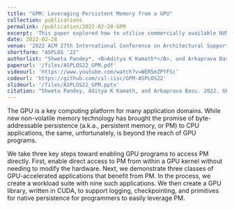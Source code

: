```yaml
---
title: "GPM: Leveraging Persistent Memory from a GPU"
collection: publications
permalink: /publication/2022-02-28-GPM
excerpt: 'This paper explored how to utilise commercially available NVM on a GPU using real hardware. Through this process we came up with a benchmark suite (GPMBench) consisting of GPU applications that benefit from both GPU parallelism as well as NVM persistence. We also provide a GPU-optimised library (libGPM) that simplifies access to NVM from a GPU.'
date: 2022-02-28
venue: '2022 ACM 27th International Conference on Architectural Support for Programming Languages and Operating Systems (ASPLOS)'
shortform: "ASPLOS '22"
authorlist: "Shweta Pandey*, <B>Aditya K Kamath*</B>, and Arkaprava Basu<br>(*Authors contributed equally to this work)"
paperurl: '/files/ASPLOS22_GPM.pdf'
videourl: 'https://www.youtube.com/watch?v=WER5mZPYFSc'
codeurl: 'https://github.com/csl-iisc/GPM-ASPLOS22'
slideurl: '/files/ASPLOS22_GPM.pptx'
citation: "Shweta Pandey, Aditya K Kamath, and Arkaprava Basu. 2022. GPM: leveraging persistent memory from a GPU. Proceedings of the 27th ACM International Conference on Architectural Support for Programming Languages and Operating Systems. Association for Computing Machinery, New York, NY, USA, 142–156. DOI:https://doi.org/10.1145/3503222.3507758"
---
```

The GPU is a key computing platform for many application domains. While new non-volatile memory technology has brought the promise of byte-addressable persistence (a.k.a., persistent memory, or PM) to CPU applications, the same, unfortunately, is beyond the reach of GPU programs.

We take three key steps toward enabling GPU programs to access PM directly. First, enable direct access to PM from within a GPU kernel without needing to modify the hardware. Next, we demonstrate three classes of GPU-accelerated applications that benefit from PM. In the process, we create a workload suite with nine such applications. We then create a GPU library, written in CUDA, to support logging, checkpointing, and primitives for native persistence for programmers to easily leverage PM.
